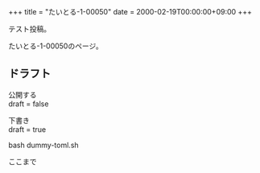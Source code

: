 +++
title = "たいとる-1-00050"
date = 2000-02-19T00:00:00+09:00
+++

テスト投稿。

たいとる-1-00050のページ。


## ドラフト

公開する  
draft = false

下書き  
draft = true

bash dummy-toml.sh

ここまで
